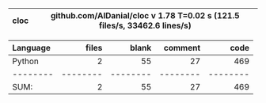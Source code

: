 cloc|github.com/AlDanial/cloc v 1.78  T=0.02 s (121.5 files/s, 33462.6 lines/s)
--- | ---

Language|files|blank|comment|code
:-------|-------:|-------:|-------:|-------:
Python|2|55|27|469
--------|--------|--------|--------|--------
SUM:|2|55|27|469
